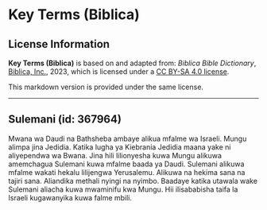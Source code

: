 # Key Terms (Biblica)

## License Information

**Key Terms (Biblica)** is based on and adapted from: _Biblica Bible Dictionary_, [Biblica, Inc.](https://www.biblica.com/), 2023, which is licensed under a [CC BY-SA 4.0 license](https://creativecommons.org/licenses/by-sa/4.0/legalcode.en).

This markdown version is provided under the same license.



--------------------------------

## Sulemani (id: 367964)

Mwana wa Daudi na Bathsheba ambaye alikua mfalme wa Israeli. Mungu alimpa jina Jedidia. Katika lugha ya Kiebrania Jedidia maana yake ni aliyependwa wa Bwana. Jina hili lilionyesha kuwa Mungu alikuwa amemchagua Sulemani kuwa mfalme baada ya Daudi. Sulemani alikuwa mfalme wakati hekalu lilijengwa Yerusalemu. Alikuwa na hekima sana na tajiri sana. Aliandika methali nyingi na nyimbo. Baadaye katika utawala wake Sulemani aliacha kuwa mwaminifu kwa Mungu. Hii ilisababisha taifa la Israeli kugawanyika kuwa falme mbili.


